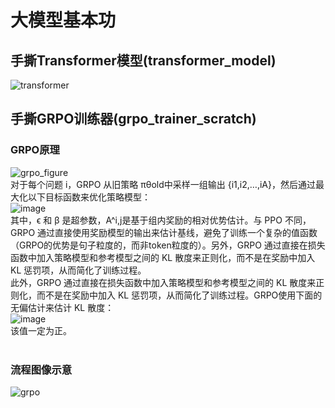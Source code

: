# 大模型基本功
## 手撕Transformer模型(transformer_model)
![transformer](https://github.com/user-attachments/assets/a3464fe1-3046-44f0-86c6-7ba4bac295a9)

## 手撕GRPO训练器(grpo_trainer_scratch)
### GRPO原理
![grpo_figure](https://github.com/user-attachments/assets/65b9c9d4-c495-40e3-b93e-ab89e2878dae)<br>
对于每个问题 i，GRPO 从旧策略 πθold​​ 中采样一组输出 {i1​,i2​,…,iA​}，然后通过最大化以下目标函数来优化策略模型：<br>
![image](https://github.com/user-attachments/assets/bf53f901-9a9a-44a7-afa2-f412c442fc34)<br>
其中，ϵ 和 β 是超参数，A^i,j​ 是基于组内奖励的相对优势估计。与 PPO 不同，GRPO 通过直接使用奖励模型的输出来估计基线，避免了训练一个复杂的值函数（GRPO的优势是句子粒度的，而非token粒度的）。另外，GRPO 通过直接在损失函数中加入策略模型和参考模型之间的 KL 散度来正则化，而不是在奖励中加入 KL 惩罚项，从而简化了训练过程。<br>
此外，GRPO 通过直接在损失函数中加入策略模型和参考模型之间的 KL 散度来正则化，而不是在奖励中加入 KL 惩罚项，从而简化了训练过程。GRPO使用下面的无偏估计来估计 KL 散度：<br>
![image](https://github.com/user-attachments/assets/7b112f8f-72dc-4a78-b23c-27412fceddb5)<br>
该值一定为正。<br>
<br>
### 流程图像示意
![grpo](https://github.com/user-attachments/assets/6b5c6713-e92f-4c36-bf59-93979f54e19c)
